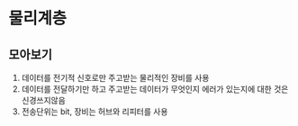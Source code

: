 # 물리계층

## 모아보기
1. 데이터를 전기적 신호로만 주고받는 물리적인 장비를 사용
2. 데이터를 전달하기만 하고 주고받는 데이터가 무엇인지 에러가 있는지에 대한 것은 신경쓰지않음
3. 전송단위는 bit, 장비는 허브와 리피터를 사용
